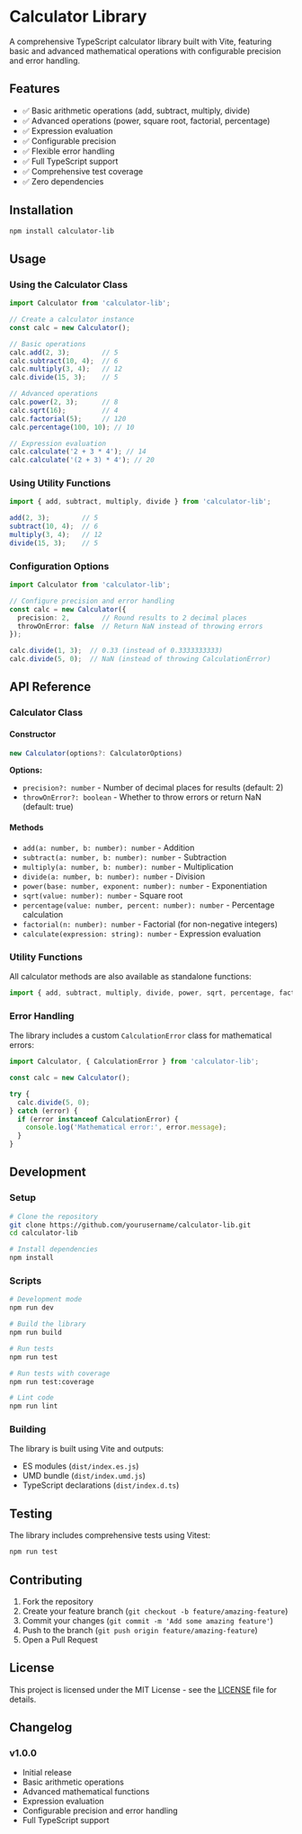 # Calculator Library

A comprehensive TypeScript calculator library built with Vite, featuring basic and advanced mathematical operations with configurable precision and error handling.

## Features

- ✅ Basic arithmetic operations (add, subtract, multiply, divide)
- ✅ Advanced operations (power, square root, factorial, percentage)
- ✅ Expression evaluation
- ✅ Configurable precision
- ✅ Flexible error handling
- ✅ Full TypeScript support
- ✅ Comprehensive test coverage
- ✅ Zero dependencies

## Installation

```bash
npm install calculator-lib
```

## Usage

### Using the Calculator Class

```typescript
import Calculator from 'calculator-lib';

// Create a calculator instance
const calc = new Calculator();

// Basic operations
calc.add(2, 3);        // 5
calc.subtract(10, 4);  // 6
calc.multiply(3, 4);   // 12
calc.divide(15, 3);    // 5

// Advanced operations
calc.power(2, 3);      // 8
calc.sqrt(16);         // 4
calc.factorial(5);     // 120
calc.percentage(100, 10); // 10

// Expression evaluation
calc.calculate('2 + 3 * 4'); // 14
calc.calculate('(2 + 3) * 4'); // 20
```

### Using Utility Functions

```typescript
import { add, subtract, multiply, divide } from 'calculator-lib';

add(2, 3);        // 5
subtract(10, 4);  // 6
multiply(3, 4);   // 12
divide(15, 3);    // 5
```

### Configuration Options

```typescript
import Calculator from 'calculator-lib';

// Configure precision and error handling
const calc = new Calculator({
  precision: 2,        // Round results to 2 decimal places
  throwOnError: false  // Return NaN instead of throwing errors
});

calc.divide(1, 3);  // 0.33 (instead of 0.3333333333)
calc.divide(5, 0);  // NaN (instead of throwing CalculationError)
```

## API Reference

### Calculator Class

#### Constructor

```typescript
new Calculator(options?: CalculatorOptions)
```

**Options:**
- `precision?: number` - Number of decimal places for results (default: 2)
- `throwOnError?: boolean` - Whether to throw errors or return NaN (default: true)

#### Methods

- `add(a: number, b: number): number` - Addition
- `subtract(a: number, b: number): number` - Subtraction
- `multiply(a: number, b: number): number` - Multiplication
- `divide(a: number, b: number): number` - Division
- `power(base: number, exponent: number): number` - Exponentiation
- `sqrt(value: number): number` - Square root
- `percentage(value: number, percent: number): number` - Percentage calculation
- `factorial(n: number): number` - Factorial (for non-negative integers)
- `calculate(expression: string): number` - Expression evaluation

### Utility Functions

All calculator methods are also available as standalone functions:

```typescript
import { add, subtract, multiply, divide, power, sqrt, percentage, factorial } from 'calculator-lib';
```

### Error Handling

The library includes a custom `CalculationError` class for mathematical errors:

```typescript
import Calculator, { CalculationError } from 'calculator-lib';

const calc = new Calculator();

try {
  calc.divide(5, 0);
} catch (error) {
  if (error instanceof CalculationError) {
    console.log('Mathematical error:', error.message);
  }
}
```

## Development

### Setup

```bash
# Clone the repository
git clone https://github.com/yourusername/calculator-lib.git
cd calculator-lib

# Install dependencies
npm install
```

### Scripts

```bash
# Development mode
npm run dev

# Build the library
npm run build

# Run tests
npm run test

# Run tests with coverage
npm run test:coverage

# Lint code
npm run lint
```

### Building

The library is built using Vite and outputs:
- ES modules (`dist/index.es.js`)
- UMD bundle (`dist/index.umd.js`)
- TypeScript declarations (`dist/index.d.ts`)

## Testing

The library includes comprehensive tests using Vitest:

```bash
npm run test
```

## Contributing

1. Fork the repository
2. Create your feature branch (`git checkout -b feature/amazing-feature`)
3. Commit your changes (`git commit -m 'Add some amazing feature'`)
4. Push to the branch (`git push origin feature/amazing-feature`)
5. Open a Pull Request

## License

This project is licensed under the MIT License - see the [LICENSE](LICENSE) file for details.

## Changelog

### v1.0.0
- Initial release
- Basic arithmetic operations
- Advanced mathematical functions
- Expression evaluation
- Configurable precision and error handling
- Full TypeScript support
